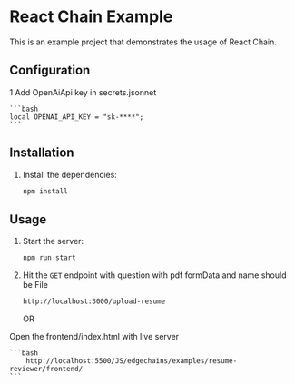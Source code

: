 # React Chain Example

This is an example project that demonstrates the usage of React Chain.

## Configuration

1 Add OpenAiApi key in secrets.jsonnet

    ```bash
    local OPENAI_API_KEY = "sk-****";
    ```

## Installation

1. Install the dependencies:

    ```bash
    npm install
    ```

## Usage

1. Start the server:

    ```bash
    npm run start
    ```

2. Hit the `GET` endpoint with question with pdf formData and name should be File

    ```bash
    http://localhost:3000/upload-resume
    ```
    
    OR

Open the frontend/index.html with live server

    ```bash
        http://localhost:5500/JS/edgechains/examples/resume-reviewer/frontend/
    ```
